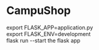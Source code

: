 # CampuShop

export FLASK_APP=application.py
<br>
export FLASK_ENV=development
<br>
flask run --start the flask app